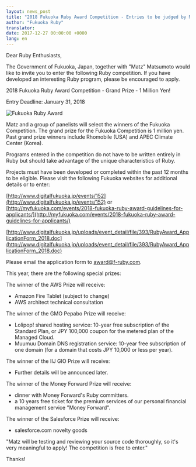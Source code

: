 ```yaml
---
layout: news_post
title: "2018 Fukuoka Ruby Award Competition - Entries to be judged by Matz"
author: "Fukuoka Ruby"
translator:
date: 2017-12-27 00:00:00 +0000
lang: en
---
```


Dear Ruby Enthusiasts,

The Government of Fukuoka, Japan, together with "Matz" Matsumoto would like
to invite you to enter the following Ruby competition. If you have developed
an interesting Ruby program, please be encouraged to apply.

2018 Fukuoka Ruby Award Competition - Grand Prize - 1 Million Yen!

Entry Deadline: January 31, 2018

![Fukuoka Ruby Award](https://www.digitalfukuoka.jp/javascripts/kcfinder/upload/images/fukuokarubyaward2017.png)

Matz and a group of panelists will select the winners of the
Fukuoka Competition. The grand prize for the Fukuoka Competition
is 1 million yen. Past grand prize winners include Rhomobile (USA)
and APEC Climate Center (Korea).


Programs entered in the competition do not have to be written entirely
in Ruby but should take advantage of the unique characteristics of Ruby.

Projects must have been developed or completed within the past 12 months
to be eligible. Please visit the following Fukuoka websites for additional
details or to enter:

[http://www.digitalfukuoka.jp/events/152](http://www.digitalfukuoka.jp/events/152)
or
[http://myfukuoka.com/events/2018-fukuoka-ruby-award-guidelines-for-applicants/](http://myfukuoka.com/events/2018-fukuoka-ruby-award-guidelines-for-applicants/)

[http://www.digitalfukuoka.jp/uploads/event_detail/file/393/RubyAward_ApplicationForm_2018.doc](http://www.digitalfukuoka.jp/uploads/event_detail/file/393/RubyAward_ApplicationForm_2018.doc)

Please email the application form to award@f-ruby.com.

This year, there are the following special prizes:

The winner of the AWS Prize will receive:

* Amazon Fire Tablet (subject to change)
* AWS architect technical consultation

The winner of the GMO Pepabo Prize will receive:

* Lolipop! shared hosting service: 10-year free subscription of the Standard
  Plan, or JPY 100,000 coupon for the metered plan of the Managed Cloud.
* Muumuu Domain DNS registration service: 10-year free subscription of one
  domain (for a domain that costs JPY 10,000 or less per year).

The winner of the IIJ GIO Prize will receive:

* Further details will be announced later.

The winner of the Money Forward Prize will receive:

* dinner with Money Forward's Ruby committers.
* a 10 years free ticket for the premium services of our personal
  financial management service "Money Forward".

The winner of the Salesforce Prize will receive:

* salesforce.com novelty goods

"Matz will be testing and reviewing your source code thoroughly,
so it's very meaningful to apply! The competition is free to enter."

Thanks!
